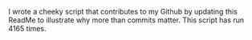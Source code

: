 I wrote a cheeky script that contributes to my Github by updating this ReadMe to illustrate why more than commits matter. This script has run 4165 times.